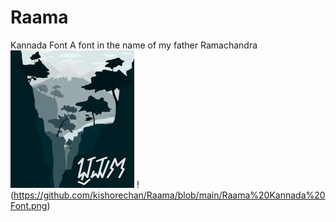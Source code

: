 # Raama
Kannada Font
A font in the name of my father Ramachandra
<img src="https://github.com/kishorechan/Raama/blob/main/Raama%20Kannada%20Font.png"/>
!(https://github.com/kishorechan/Raama/blob/main/Raama%20Kannada%20Font.png)
